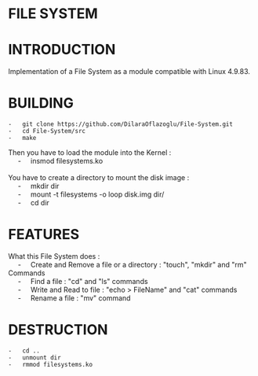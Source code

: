 # FILE SYSTEM

# INTRODUCTION
Implementation of a File System as a module compatible with Linux 4.9.83.


# BUILDING
	-	git clone https://github.com/DilaraOflazoglu/File-System.git
	-	cd File-System/src
	-	make

Then you have to load the module into the Kernel : <br />
&nbsp; &nbsp; &nbsp;-&nbsp; &nbsp; &nbsp;insmod filesystems.ko  <br />  <br />
You have to create a directory to mount the disk image :  <br />
&nbsp; &nbsp; &nbsp;-&nbsp; &nbsp; &nbsp;mkdir dir  <br />
&nbsp; &nbsp; &nbsp;-&nbsp; &nbsp; &nbsp;mount -t filesystems -o loop disk.img dir/  <br />
&nbsp; &nbsp; &nbsp;-&nbsp; &nbsp; &nbsp;cd dir  <br />
	
	
# FEATURES
What this File System does : <br />
&nbsp; &nbsp; &nbsp;-&nbsp; &nbsp; &nbsp;Create and Remove a file or a directory : "touch", "mkdir" and "rm" Commands <br />
&nbsp; &nbsp; &nbsp;-&nbsp; &nbsp; &nbsp;Find a file : "cd" and "ls" commands <br />
&nbsp; &nbsp; &nbsp;-&nbsp; &nbsp; &nbsp;Write and Read to file : "echo > FileName" and "cat" commands <br />
&nbsp; &nbsp; &nbsp;-&nbsp; &nbsp; &nbsp;Rename a file : "mv" command


# DESTRUCTION
	-	cd ..
	-	unmount dir
	-	rmmod filesystems.ko
	
